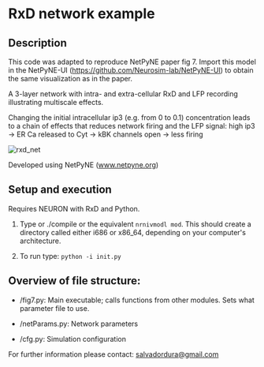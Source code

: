# RxD network example
## Description
This code was adapted to reproduce NetPyNE paper fig 7. Import this model in the NetPyNE-UI (https://github.com/Neurosim-lab/NetPyNE-UI) to obtain the same visualization as in the paper.  

A 3-layer network with intra- and extra-cellular RxD and LFP recording illustrating multiscale effects.

Changing the initial intracellular ip3 (e.g. from 0 to 0.1) concentration leads to a chain of effects that reduces network firing and the LFP signal:
high ip3 -> ER Ca released to Cyt -> kBK channels open -> less firing 

![rxd_net](https://github.com/Neurosim-lab/netpyne/blob/development/examples/rxd_net/rxdfig.png)

Developed using NetPyNE (www.netpyne.org)

## Setup and execution

Requires NEURON with RxD and Python. 

1. Type or ./compile or the equivalent `nrnivmodl mod`. This should create a directory called either i686 or x86_64, depending on your computer's architecture. 

2. To run type: `python -i init.py`

## Overview of file structure:

* /fig7.py: Main executable; calls functions from other modules. Sets what parameter file to use.

* /netParams.py: Network parameters

* /cfg.py: Simulation configuration


For further information please contact: salvadordura@gmail.com 

